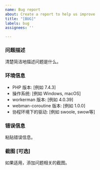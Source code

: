 ```yaml
---
name: Bug report
about: Create a report to help us improve
title: "[BUG]"
labels: bug
assignees: ''

---
```


### 问题描述
清楚简洁地描述问题是什么。

### 环境信息

- PHP 版本: [例如 7.4.3]
- 操作系统: [例如 Windows, macOS]
- workerman 版本: [例如 4.0.39]
- webman-coroutine 版本: [例如 1.0.0]
- 协程环境下的驱动: [例如 swoole, swow等]

### 错误信息

粘贴错误信息。

### 截图 [可选]

如果适用，添加问题相关的截图。
